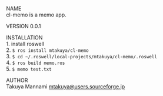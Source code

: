 NAME  
    cl-memo is a memo app.

VERSION
    0.0.1
 
INSTALLATION  
    1. install roswell   
    2. `$ ros install mtakuya/cl-memo`  
    3. `$ cd ~/.roswell/local-projects/mtakuya/cl-memo/.roswell`  
    4. `$ ros build memo.ros`  
    5. `$ memo test.txt`
 
AUTHOR  
    Takuya Mannami <mtakuya@users.sourceforge.jp>
    
